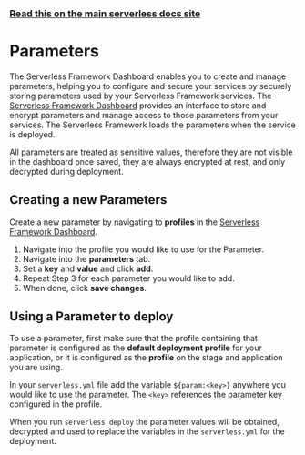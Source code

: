 <!--
title: Serverless Dashboard - Parameters
menuText: Parameters
menuOrder: 4
layout: Doc
-->

<!-- DOCS-SITE-LINK:START automatically generated  -->

### [Read this on the main serverless docs site](https://www.serverless.com/framework/docs/dashboard/parameters/)

<!-- DOCS-SITE-LINK:END -->

# Parameters

The Serverless Framework Dashboard enables you to create and manage parameters, helping you to configure and secure your services by securely storing parameters used by your Serverless Framework services. The [Serverless Framework Dashboard](https://dashboard.serverless.com/) provides an interface to store and encrypt parameters and manage access to those parameters from your services. The Serverless Framework loads the parameters when the service is deployed.

All parameters are treated as sensitive values, therefore they are not visible in the dashboard once saved, they are always encrypted at rest, and only decrypted during deployment.

## Creating a new Parameters

Create a new parameter by navigating to **profiles** in the [Serverless Framework Dashboard](https://dashboard.serverless.com).

1. Navigate into the profile you would like to use for the Parameter.
2. Navigate into the **parameters** tab.
3. Set a **key** and **value** and click **add**.
4. Repeat Step 3 for each parameter you would like to add.
5. When done, click **save changes**.

## Using a Parameter to deploy

To use a parameter, first make sure that the profile containing that parameter is configured as the **default deployment profile** for your application, or it is configured as the **profile** on the stage and application you are using.

In your `serverless.yml` file add the variable `${param:<key>}` anywhere you would like to use the parameter. The `<key>` references the parameter key configured in the profile.

When you run `serverless deploy` the parameter values will be obtained, decrypted and used to replace the variables in the `serverless.yml` for the deployment.

